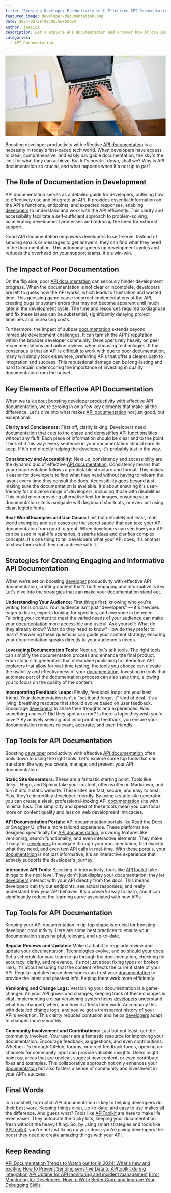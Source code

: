```yaml
---
title: "Boosting Developer Productivity with Effective API Documentation: Strategies and Tools to Succeed"
featured_image: developer-documentation.png
date: 2024-02-28T08:05:56+02:00
author: jessica
description: Let's explore API documentation and uncover how it can improve developer productivity. 
categories:
  - API Documentation
---
```


![Developer Documenting](developer-documentation.png)

Boosting developer productivity with effective [API documentation](https://apitoolkit.io/blog/api-documentation-vs-api-specification/) is a necessity in today's fast-paced tech world. When developers have access to clear, comprehensive, and easily navigable documentation, the sky's the limit for what they can achieve. But let's break it down, shall we? Why is API documentation so crucial, and what happens when it's not up to par?

## The Role of Documentation in Development

API documentation serves as a detailed guide for developers, outlining how to effectively use and integrate an API. It provides essential information on the API's functions, endpoints, and expected responses, enabling [developers](https://apitoolkit.io/blog/the-key-metrics/) to understand and work with the API efficiently. This clarity and accessibility facilitate a self-sufficient approach to problem-solving, accelerating development processes and reducing the need for external support.

Good API documentation empowers developers to self-serve. Instead of sending emails or messages to get answers, they can find what they need in the documentation. This autonomy speeds up development cycles and reduces the overhead on your support teams. It's a win-win.

## The Impact of Poor Documentation

On the flip side, poor [API documentation](https://apitoolkit.io/categories/api-documentation) can seriously hinder development progress. When the documentation is not clear or incomplete, developers are left to guess how the API works, which leads to frustration and wasted time. This guessing game cause incorrect implementations of the API, creating bugs or system errors that may not become apparent until much later in the development cycle. The time and resources required to diagnose and fix these issues can be substantial, significantly delaying project timelines and increasing costs.

Furthermore, the impact of subpar [documentation](https://apitoolkit.io/categories/api-documentation) extends beyond immediate development challenges. It can tarnish the API's reputation within the broader developer community. Developers rely heavily on peer recommendations and online reviews when choosing technologies. If the consensus is that an API is difficult to work with due to poor documentation, many will simply look elsewhere, preferring APIs that offer a clearer path to integration and success. This reputational damage can be long-lasting and hard to repair, underscoring the importance of investing in quality documentation from the outset.

## Key Elements of Effective API Documentation

When we talk about boosting developer productivity with effective API documentation, we're zeroing in on a few key elements that make all the difference. Let's dive into what makes [API documentation](https://apitoolkit.io/categories/api-documentation) not just good, but exceptional.

**Clarity and Conciseness:** First off, clarity is king. Developers need documentation that cuts to the chase and demystifies API functionalities without any fluff. Each piece of information should be clear and to the point. Think of it this way: every sentence in your documentation should earn its keep. If it's not directly helping the developer, it's probably just in the way.

**Consistency and Accessibility:** Next up, consistency and accessibility are the dynamic duo of effective [API documentation](https://apitoolkit.io/categories/api-documentation). Consistency means that your documentation follows a predictable structure and format. This makes it easier for developers to find what they need without having to relearn the layout every time they consult the docs. Accessibility goes beyond just making sure the documentation is available. It's about ensuring it's user-friendly for a diverse range of developers, including those with disabilities. This could mean providing alternative text for images, ensuring your documentation site is navigable with keyboard shortcuts, or even just using clear, legible fonts.

**Real-World Examples and Use Cases:** Last but definitely not least, real-world examples and use cases are the secret sauce that can take your API documentation from good to great. When developers can see how your API can be used in real-life scenarios, it sparks ideas and clarifies complex concepts. It's one thing to tell developers what your API does; it's another to show them what they can achieve with it.

## Strategies for Creating Engaging and Informative API Documentation

When we're set on boosting [developer](https://apitoolkit.io/blog/error-monitoring-for-developer/) productivity with effective API documentation, crafting content that's both engaging and informative is key. Let's dive into the strategies that can make your documentation stand out.

**Understanding Your Audience:** First things first, knowing who you're writing for is crucial. Your audience isn't just "developers" — it's newbies eager to learn, experts looking for specifics, and everyone in between. Tailoring your content to meet the varied needs of your audience can make your [documentation](https://apitoolkit.io/blog/error-monitoring-for-developer/) more accessible and useful. Ask yourself: What do they already know? What do they need to know? How do they prefer to learn? Answering these questions can guide your content strategy, ensuring your documentation speaks directly to your audience's needs.

**Leveraging Documentation Tools:** Next up, let's talk tools. The right tools can simplify the documentation process and enhance the final product. From static site generators that streamline publishing to interactive API explorers that allow for real-time testing, the tools you choose can elevate the usability and effectiveness of your [documentation](https://apitoolkit.io/blog/error-monitoring-for-developer/). Investing in tools that automate part of the documentation process can also save time, allowing you to focus on the quality of the content.

**Incorporating Feedback Loops:** Finally, feedback loops are your best friend. Your documentation isn't a "set it and forget it" kind of deal. It's a living, breathing resource that should evolve based on user feedback. Encourage [developers](https://apitoolkit.io/blog/benefits-of-api-integration/) to share their thoughts and experiences. Was something unclear? Did they spot an error? Is there a topic they wish you'd cover? By actively seeking and incorporating feedback, you ensure your documentation remains relevant, accurate, and user-friendly.

## Top Tools for API Documentation

Boosting [developer](https://apitoolkit.io/blog/how-custom-alerts-boost-api-performance-for-businesses-and-developers/) productivity with effective [API documentation](https://apitoolkit.io/categories/api-documentation) often boils down to using the right tools. Let's explore some top tools that can transform the way you create, manage, and present your API documentation.

**Static Site Generators:** These are a fantastic starting point. Tools like Jekyll, Hugo, and Sphinx take your content, often written in Markdown, and turn it into a static website. These sites are fast, secure, and easy to host. Plus, they're incredibly developer-friendly. By using a static site generator, you can create a sleek, professional-looking API [documentation](https://apitoolkit.io/blog/best-practices-for-writing-api-doc/) site with minimal fuss. The simplicity and speed of these tools mean you can focus more on content quality and less on web development intricacies.

**API Documentation Portals:** API documentation portals like Read the Docs or Swagger UI offer a more tailored experience. These platforms are designed specifically for [API documentation](https://apitoolkit.io/categories/api-documentation), providing features like versioning, search functionality, and even interactive elements. They make it easy for [developers](https://apitoolkit.io/blog/error-monitoring-for-developer/) to navigate through your documentation, find exactly what they need, and even test API calls in real-time. With these portals, your [documentation](https://apitoolkit.io/blog/best-practices-for-writing-api-doc/) is not just informative; it's an interactive experience that actively supports the developer's journey.

**Interactive API Tools:** Speaking of interactivity, tools like [APIToolkit](https://apitoolkit.io/) take things to the next level. They don't just display your documentation; they let [developers](https://apitoolkit.io/blog/error-monitoring-for-developer/) interact with your API directly from the docs. This means developers can try out endpoints, see actual responses, and really understand how your API behaves. It's a powerful way to learn, and it can significantly reduce the learning curve associated with new APIs.

## Top Tools for API Documentation

Keeping your API documentation in tip-top shape is crucial for boosting developer productivity. Here are some best practices to ensure your documentation stays helpful, relevant, and up-to-date.

**Regular Reviews and Updates:** Make it a habit to regularly review and update your documentation. Technologies evolve, and so should your docs. Set a schedule for your team to go through the documentation, checking for accuracy, clarity, and relevance. It's not just about fixing typos or broken links; it's about ensuring that the content reflects the current state of your API. Regular updates mean developers can trust your [documentation](https://apitoolkit.io/blog/api-documentation-trends-to-watch/) to provide the latest and greatest info, helping them work more efficiently.

**Versioning and Change Logs:** Versioning your documentation is a game-changer. As your API grows and changes, keeping track of these changes is vital. Implementing a clear versioning system helps [developers](https://apitoolkit.io/blog/custom-api-monitoring-solutions-for-developers-and-startups/) understand what has changed, when, and how it affects their work. Accompany this with detailed change logs, and you've got a transparent history of your API's evolution. This clarity reduces confusion and helps [developers](https://apitoolkit.io/blog/custom-api-monitoring-solutions-for-developers-and-startups/) adapt to changes more smoothly.

**Community Involvement and Contributions:** Last but not least, get the community involved. Your users are a fantastic resource for improving your documentation. Encourage feedback, suggestions, and even contributions. Whether it's through GitHub, forums, or direct feedback forms, opening up channels for community input can provide valuable insights. Users might point out areas that are unclear, suggest new content, or even contribute fixes and examples. This collaborative approach not only enhances your [documentation](https://apitoolkit.io/blog/best-practices-for-writing-api-doc/) but also fosters a sense of community and investment in your API's success.

## Final Words

In a nutshell, top-notch API documentation is key to helping developers do their best work. Keeping things clear, up-to-date, and easy to use makes all the difference. And guess what? Tools like [APIToolkit](https://apitoolkit.io/) are here to make life even easier. They automate the tricky bits, keeping your documentation fresh without the heavy lifting. So, by using smart strategies and tools like [APIToolkit](https://apitoolkit.io/), you're not just fixing up your docs; you're giving developers the boost they need to create amazing things with your API.

## Keep Reading

[API Documentation Trends to Watch out for in 2024: What's new and exciting](https://apitoolkit.io/blog/api-documentation-trends-to-watch/)
[How to Prevent Sending sensitive Data to APItoolkit during integration](https://apitoolkit.io/blog/how-to-prevent-sending-sensitive-data-to-apitoolkit-during-integration/)
[API Uptime for API monitoring and incident management](https://apitoolkit.io/blog/better-uptime-for-api-monitoring-and-incident-management./)
[Error Monitoring for Developers: How to Write Better Code and Improve Your Debugging Skills](https://apitoolkit.io/blog/error-monitoring-for-developer/)
